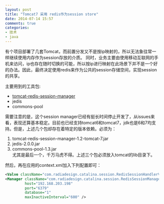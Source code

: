 ```yaml
---
layout: post
title: "Tomcat7 采用 redis作为session store"
date: 2014-07-14 15:57
comments: true
categories: 
- 技术
- java
---
```


有个项目部署了几套Tomcat，而前置分发又不是按ip映射的，所以无法象往常一样继续使用内存作为session存放的介质。 
同时，业务主要由使用移动互联网的手机来访问，ip也存在随时切换的可能，所以按ip进行映射在此场景下并不是一个好的办法。因此，最终决定使用redis来作为公共的session存储空间，实现session的共享。

主要用到的工具包:

* [tomcat-redis-session-manager](https://github.com/jcoleman/tomcat-redis-session-manager#readme)  
* jedis
* commons-pool 

需要注意的是，这个session manager已经有挺长时间停止开发了，从issues来看，表现还算基本稳定。目前也已经支持tomcat6和tomcat7，jdk也是6和7均支持。但是，上述几个包却存在着特定的版本依赖。必须为：

1. tomcat-redis-session-manager-1.2-tomcat-7.jar
2. jedis-2.0.0.jar
3. commons-pool-1.3.jar  
尤其是最后一个，千万马虎不得。上述三个包必须放入tomcat的lib目录下。

然后，再在应用的context.xml加入下列配置即可：

```xml
<Valve className="com.radiadesign.catalina.session.RedisSessionHandlerValve" />
<Manager className="com.radiadesign.catalina.session.RedisSessionManager" 
         host="192.168.203.198" 
         port="6379" 
         database="1" 
         maxInactiveInterval="600" /> 
```
